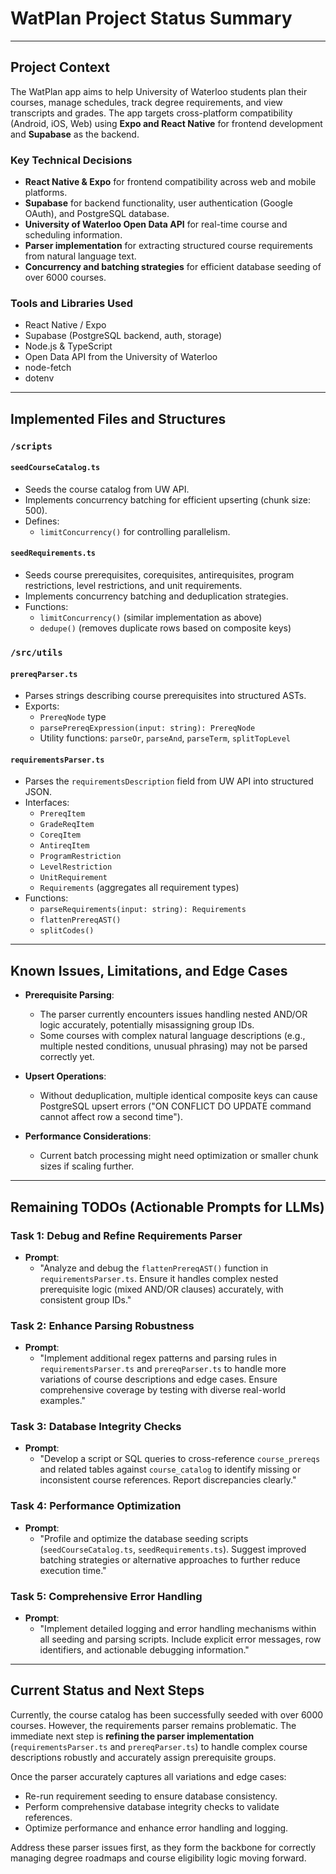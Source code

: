 # WatPlan Project Status Summary

---

## Project Context

The WatPlan app aims to help University of Waterloo students plan their courses, manage schedules, track degree requirements, and view transcripts and grades. The app targets cross-platform compatibility (Android, iOS, Web) using **Expo and React Native** for frontend development and **Supabase** as the backend.

### Key Technical Decisions

- **React Native & Expo** for frontend compatibility across web and mobile platforms.
- **Supabase** for backend functionality, user authentication (Google OAuth), and PostgreSQL database.
- **University of Waterloo Open Data API** for real-time course and scheduling information.
- **Parser implementation** for extracting structured course requirements from natural language text.
- **Concurrency and batching strategies** for efficient database seeding of over 6000 courses.

### Tools and Libraries Used

- React Native / Expo
- Supabase (PostgreSQL backend, auth, storage)
- Node.js & TypeScript
- Open Data API from the University of Waterloo
- node-fetch
- dotenv

---

## Implemented Files and Structures

### `/scripts`

#### `seedCourseCatalog.ts`

- Seeds the course catalog from UW API.
- Implements concurrency batching for efficient upserting (chunk size: 500).
- Defines:
  - `limitConcurrency()` for controlling parallelism.

#### `seedRequirements.ts`

- Seeds course prerequisites, corequisites, antirequisites, program restrictions, level restrictions, and unit requirements.
- Implements concurrency batching and deduplication strategies.
- Functions:
  - `limitConcurrency()` (similar implementation as above)
  - `dedupe()` (removes duplicate rows based on composite keys)

### `/src/utils`

#### `prereqParser.ts`

- Parses strings describing course prerequisites into structured ASTs.
- Exports:
  - `PrereqNode` type
  - `parsePrereqExpression(input: string): PrereqNode`
  - Utility functions: `parseOr`, `parseAnd`, `parseTerm`, `splitTopLevel`

#### `requirementsParser.ts`

- Parses the `requirementsDescription` field from UW API into structured JSON.
- Interfaces:
  - `PrereqItem`
  - `GradeReqItem`
  - `CoreqItem`
  - `AntireqItem`
  - `ProgramRestriction`
  - `LevelRestriction`
  - `UnitRequirement`
  - `Requirements` (aggregates all requirement types)
- Functions:
  - `parseRequirements(input: string): Requirements`
  - `flattenPrereqAST()`
  - `splitCodes()`

---

## Known Issues, Limitations, and Edge Cases

- **Prerequisite Parsing**:
  - The parser currently encounters issues handling nested AND/OR logic accurately, potentially misassigning group IDs.
  - Some courses with complex natural language descriptions (e.g., multiple nested conditions, unusual phrasing) may not be parsed correctly yet.
  
- **Upsert Operations**:
  - Without deduplication, multiple identical composite keys can cause PostgreSQL upsert errors ("ON CONFLICT DO UPDATE command cannot affect row a second time").

- **Performance Considerations**:
  - Current batch processing might need optimization or smaller chunk sizes if scaling further.

---

## Remaining TODOs (Actionable Prompts for LLMs)

### Task 1: Debug and Refine Requirements Parser
- **Prompt**:
  - "Analyze and debug the `flattenPrereqAST()` function in `requirementsParser.ts`. Ensure it handles complex nested prerequisite logic (mixed AND/OR clauses) accurately, with consistent group IDs."

### Task 2: Enhance Parsing Robustness
- **Prompt**:
  - "Implement additional regex patterns and parsing rules in `requirementsParser.ts` and `prereqParser.ts` to handle more variations of course descriptions and edge cases. Ensure comprehensive coverage by testing with diverse real-world examples."

### Task 3: Database Integrity Checks
- **Prompt**:
  - "Develop a script or SQL queries to cross-reference `course_prereqs` and related tables against `course_catalog` to identify missing or inconsistent course references. Report discrepancies clearly."

### Task 4: Performance Optimization
- **Prompt**:
  - "Profile and optimize the database seeding scripts (`seedCourseCatalog.ts`, `seedRequirements.ts`). Suggest improved batching strategies or alternative approaches to further reduce execution time."

### Task 5: Comprehensive Error Handling
- **Prompt**:
  - "Implement detailed logging and error handling mechanisms within all seeding and parsing scripts. Include explicit error messages, row identifiers, and actionable debugging information."

---

## Current Status and Next Steps

Currently, the course catalog has been successfully seeded with over 6000 courses. However, the requirements parser remains problematic. The immediate next step is **refining the parser implementation** (`requirementsParser.ts` and `prereqParser.ts`) to handle complex course descriptions robustly and accurately assign prerequisite groups.

Once the parser accurately captures all variations and edge cases:

- Re-run requirement seeding to ensure database consistency.
- Perform comprehensive database integrity checks to validate references.
- Optimize performance and enhance error handling and logging.

Address these parser issues first, as they form the backbone for correctly managing degree roadmaps and course eligibility logic moving forward.